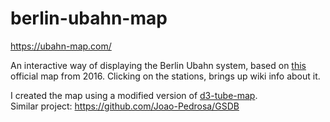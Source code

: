 # berlin-ubahn-map

https://ubahn-map.com/

An interactive way of displaying the Berlin Ubahn system, based on [this](https://www.google.com) official map from 2016. Clicking on the stations, brings up wiki info about it.


I created the map using a modified version of [d3-tube-map](https://github.com/johnwalley/d3-tube-map).  
Similar project: https://github.com/Joao-Pedrosa/GSDB

